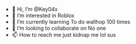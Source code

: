- 👋 Hi, I’m @Key04x
- 👀 I’m interested in Roblox
- 🌱 I’m currently learning To do wallhop 100 times
- 💞️ I’m looking to collaborate on No one
- 📫 How to reach me just kidnap me lol
sus
